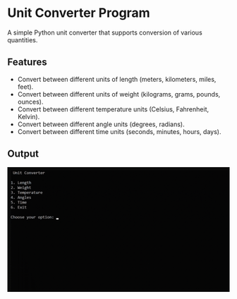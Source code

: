 # Unit Converter Program

A simple Python unit converter that supports conversion of various quantities.

## Features

- Convert between different units of length (meters, kilometers, miles, feet).
- Convert between different units of weight (kilograms, grams, pounds, ounces).
- Convert between different temperature units (Celsius, Fahrenheit, Kelvin).
- Convert between different angle units (degrees, radians).
- Convert between different time units (seconds, minutes, hours, days).

## Output

![Screen Recording](output.gif)


